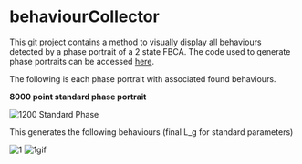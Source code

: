# behaviourCollector
This git project contains a method to visually display all behaviours detected by a phase portrait of a 2 state FBCA. The code used to generate phase portraits can be accessed [here](https://github.com/mkreitze/mastersThesis).

The following is each phase portrait with associated found behaviours.

**8000 point standard phase portrait**

![1200 Standard Phase](https://github.com/mkreitze/behaviourCollector/tree/master/1200PhasePortDeci.png)

This generates the following behaviours (final L_g for standard parameters)

![1](https://github.com/mkreitze/behaviourCollector/tree/master/1200PhasePortDecibRfile/behaviour1Gen19.png)
![1gif](https://github.com/mkreitze/behaviourCollector/tree/master/1200PhasePortDecibRfile/1.gif)
